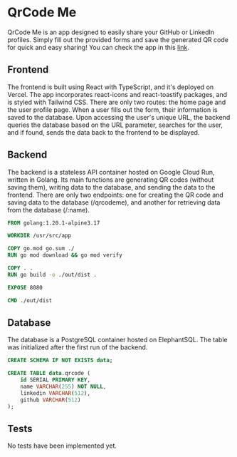 # QrCode Me

QrCode Me is an app designed to easily share your GitHub or LinkedIn profiles. Simply fill out the provided forms and save the generated QR code for quick and easy sharing! You can check the app in this [link](https://qcme.vercel.app/).

## Frontend

The frontend is built using React with TypeScript, and it's deployed on Vercel. The app incorporates react-icons and react-toastify packages, and is styled with Tailwind CSS. There are only two routes: the home page and the user profile page. When a user fills out the form, their information is saved to the database. Upon accessing the user's unique URL, the backend queries the database based on the URL parameter, searches for the user, and if found, sends the data back to the frontend to be displayed.

## Backend

The backend is a stateless API container hosted on Google Cloud Run, written in Golang. Its main functions are generating QR codes (without saving them), writing data to the database, and sending the data to the frontend. There are only two endpoints: one for creating the QR code and saving data to the database (/qrcodeme), and another for retrieving data from the database (/:name).

```Dockerfile
FROM golang:1.20.1-alpine3.17

WORKDIR /usr/src/app

COPY go.mod go.sum ./
RUN go mod download && go mod verify

COPY . .
RUN go build -o ./out/dist .

EXPOSE 8080

CMD ./out/dist
```

## Database

The database is a PostgreSQL container hosted on ElephantSQL. The table was initialized after the first run of the backend.

```sql
CREATE SCHEMA IF NOT EXISTS data;

CREATE TABLE data.qrcode (
    id SERIAL PRIMARY KEY,
    name VARCHAR(255) NOT NULL,
    linkedin VARCHAR(512),
    github VARCHAR(512)
);
```

## Tests

No tests have been implemented yet.
